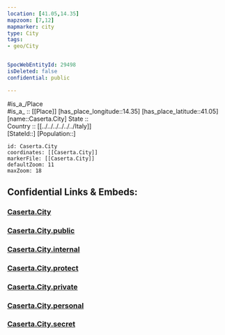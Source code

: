 ```yaml
---
location: [41.05,14.35] 
mapzoom: [7,12] 
mapmarker: city 
type: City
tags:
- geo/City


SpocWebEntityId: 29498
isDeleted: false
confidential: public

---
```

#is_a_/Place  
#is_a_ :: [[Place]] 
[has_place_longitude::14.35] 
[has_place_latitude::41.05] 
[name::Caserta.City] 
State ::  
Country :: [[../../../../../../Italy]]  
[StateId::] 
[Population::] 



```leaflet
id: Caserta.City
coordinates: [[Caserta.City]] 
markerFile: [[Caserta.City]] 
defaultZoom: 11 
maxZoom: 18
```


## Confidential Links & Embeds: 

### [Caserta.City](/_Standards/Earth/Continent/Europe/Europe~South/Italy/regions~Italy/Campania/Caserta.Province/City/Caserta.City.md) 

### [Caserta.City.public](/_public/Earth/Continent/Europe/Europe~South/Italy/regions~Italy/Campania/Caserta.Province/City/Caserta.City.public.md) 

### [Caserta.City.internal](/_internal/Earth/Continent/Europe/Europe~South/Italy/regions~Italy/Campania/Caserta.Province/City/Caserta.City.internal.md) 

### [Caserta.City.protect](/_protect/Earth/Continent/Europe/Europe~South/Italy/regions~Italy/Campania/Caserta.Province/City/Caserta.City.protect.md) 

### [Caserta.City.private](/_private/Earth/Continent/Europe/Europe~South/Italy/regions~Italy/Campania/Caserta.Province/City/Caserta.City.private.md) 

### [Caserta.City.personal](/_personal/Earth/Continent/Europe/Europe~South/Italy/regions~Italy/Campania/Caserta.Province/City/Caserta.City.personal.md) 

### [Caserta.City.secret](/_secret/Earth/Continent/Europe/Europe~South/Italy/regions~Italy/Campania/Caserta.Province/City/Caserta.City.secret.md)

